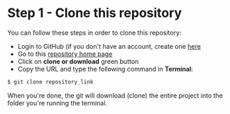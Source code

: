 # Step 1 - Clone this repository

You can follow these steps in order to clone this repository:

- Login to GitHub (if you don't have an account, create one [here](https://github.com/join)
- Go to this [repository home page](https://github.com/indigotech/br-taqtile-onboard)
- Click on **clone or download** green button
- Copy the URL and type the following command in **Terminal**:

```bash
$ git clone repository_link
```

When you're done, the git will download (clone) the entire project into the folder you're running the terminal.